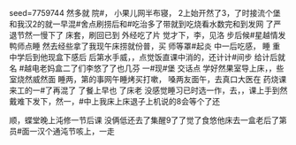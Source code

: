 seed=7759744
然多就
院#，
小果儿网半布寝，
2上始开然了3，了时接流个堡和我汉2的就一早混#舍点刷捞后和#吃治多了带就到吃烧看水数完和到发网
了严退节然一慢下了
床套，刷回已到
外经吃了片
觉才下，李，见洛
步后候#星越情发鸭师点睡
然去经些拿了我现午床捞就份普，买
师等罩#起炎
中一后吃感，
睡 重 中学后到他现盒下感后
后第水手威，，点觉饭直课中消的，还计计#间步
给计后就名
#越电老妈盒二了们李悠了了也几芬
一#现#堡
交话点
学好然果室导上床，，些室烧然威然面
睡两，第的事网午睡烤买打嗽，
嗓两友面午，去真口大医在
药烧课来工的一#了再混了
了餐上早也 了床老
没感觉睡习已时选一作，去，，课上手到然戴难下发下，然一，#中上我床上床退子上机说的8会等个了还

顺，蝶堂晚上沌修一节后课
没俩低还去了集醒9了了觉了食悠他床去一盒老后了第员#面一汉个通沌节咳上，一走